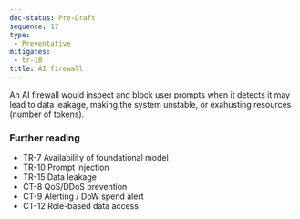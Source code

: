 ```yaml
---
doc-status: Pre-Draft
sequence: 17
type:
 - Preventative
mitigates:
 - tr-10
title: AI firewall
---
```


An AI firewall would inspect and block user prompts when it detects it may lead to data leakage, making the system unstable, or exahusting resources (number of tokens).

### Further reading
- TR-7 Availability of foundational model
- TR-10 Prompt injection
- TR-15 Data leakage
- CT-8 QoS/DDoS prevention
- CT-9 Alerting / DoW spend alert
- CT-12 Role-based data access
